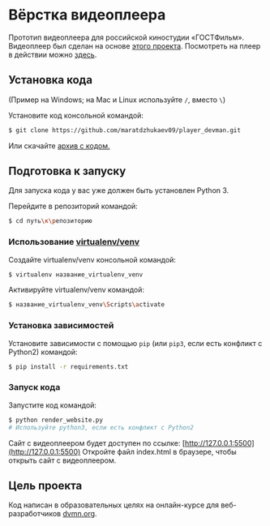 # Вёрстка видеоплеера

Прототип видеоплеера для российской киностудии «ГОСТФильм». Видеоплеер был сделан на основе [этого проекта](https://github.com/devmanorg/video-player-jslib). Посмотреть на плеер в действии можно [здесь](https://maratdzhukaev09.github.io/player_devman/).

## Установка кода
(Пример на Windows; на Mac и Linux используйте `/`, вместо `\`)

Установите код консольной командой:
```bash
$ git clone https://github.com/maratdzhukaev09/player_devman.git
```
Или скачайте [архив с кодом.](https://github.com/maratdzhukaev09/player_devman/archive/master.zip)


## Подготовка к запуску

Для запуска кода у вас уже должен быть установлен Python 3.

Перейдите в репозиторий командой:
```bash
$ cd путь\к\репозиторию
```

### Использование [virtualenv/venv](https://docs.python.org/3/library/venv.html)

Создайте virtualenv/venv консольной командой:
```bash
$ virtualenv название_virtualenv_venv
```
Активируйте virtualenv/venv командой:
```bash
$ название_virtualenv_venv\Scripts\activate
```

### Установка зависимостей

Установите зависимости с помощью `pip` (или `pip3`, если есть конфликт с Python2) командой:
```bash
$ pip install -r requirements.txt
```

### Запуск кода
Запустите код командой:
```bash
$ python render_website.py
# Используйте python3, если есть конфликт с Python2
```

Сайт с видеоплеером будет доступен по ссылке: [http://127.0.0.1:5500](http://127.0.0.1:5500)
Откройте файл index.html в браузере, чтобы открыть сайт с видеоплеером.

## Цель проекта

Код написан в образовательных целях на онлайн-курсе для веб-разработчиков [dvmn.org](https://dvmn.org/).